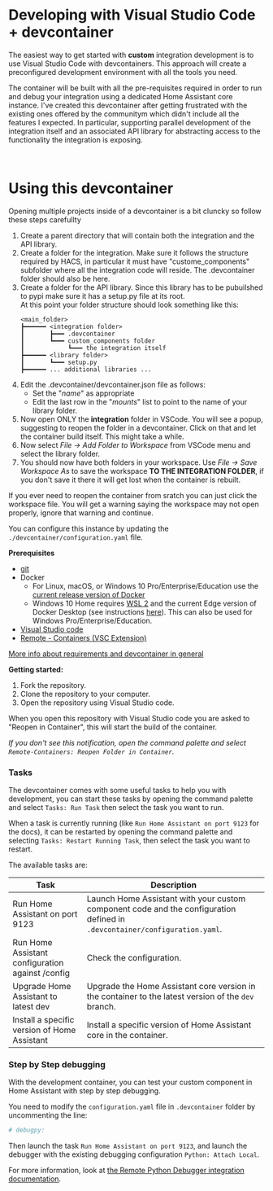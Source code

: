 # Developing with Visual Studio Code + devcontainer

The easiest way to get started with **custom** integration development is to use Visual Studio Code with devcontainers. This approach will create a preconfigured development environment with all the tools you need.

The container will be built with all the pre-requisites required in order to run and debug your integration using a dedicated Home Assistant core instance.
I've created this devcontainer after getting frustrated with the existing ones offered by the communitym which didn't include all the features I expected. In particular, supporting parallel development of the integration itself and an associated API library for abstracting access to the functionality the integration is exposing.

</br>

# Using this devcontainer
Opening multiple projects inside of a devcontainer is a bit cluncky so follow these steps carefullty

1. Create a parent directory that will contain both the integration and the API library.
2. Create a folder for the integration. Make sure it follows the structure required by HACS, in particular it must have "custome_components" subfolder where all the integration code will reside. The .devcontainer folder should also be here.
3. Create a folder for the API library. Since this library has to be pubuilshed to 
   pypi make sure it has a setup.py file at its root.  
   At this point your folder structure should look something like this:  
    ```
    <main_folder>  
    ┣━━━━━━ <integration folder>  
    ┃       ┣━━━ .devcontainer  
    ┃       ┗━━━ custom_components folder  
    ┃            ┗━━━ the integration itself  
    ┣━━━━━━ <library folder>  
    ┃       ┗━━━ setup.py  
    ┣━━━━━━ ... additional libraries ...  
    ```
4. Edit the .devcontainer/devcontainer.json file as follows:
    * Set the "*name*" as appropriate
    * Edit the last row in the "*mounts*" list to point to the name of your library folder.
5. Now open ONLY the **integration** folder in VSCode. You will see a popup,
   suggesting to reopen the folder in a devcontainer. Click on that and let the container build itself. This might take a while.
6. Now select *File -> Add Folder to Workspace* from VSCode menu and select the library folder.
7. You should now have both folders in your workspace. Use *File -> Save Workspace As*  to save the workspace **TO THE INTEGRATION FOLDER**, if you don't save it there it will get lost when the container is rebuilt.

If you ever need to reopen the container from sratch you can just click the workspace file. You will get a warning saying the workspace may not open properly, ignore that warning and continue.


You can configure this instance by updating the `./devcontainer/configuration.yaml` file.

**Prerequisites**

- [git](https://git-scm.com/book/en/v2/Getting-Started-Installing-Git)
- Docker
  -  For Linux, macOS, or Windows 10 Pro/Enterprise/Education use the [current release version of Docker](https://docs.docker.com/install/)
  -   Windows 10 Home requires [WSL 2](https://docs.microsoft.com/windows/wsl/wsl2-install) and the current Edge version of Docker Desktop (see instructions [here](https://docs.docker.com/docker-for-windows/wsl-tech-preview/)). This can also be used for Windows Pro/Enterprise/Education.
- [Visual Studio code](https://code.visualstudio.com/)
- [Remote - Containers (VSC Extension)][extension-link]

[More info about requirements and devcontainer in general](https://code.visualstudio.com/docs/remote/containers#_getting-started)

[extension-link]: https://marketplace.visualstudio.com/items?itemName=ms-vscode-remote.remote-containers

**Getting started:**

1. Fork the repository.
2. Clone the repository to your computer.
3. Open the repository using Visual Studio code.

When you open this repository with Visual Studio code you are asked to "Reopen in Container", this will start the build of the container.

_If you don't see this notification, open the command palette and select `Remote-Containers: Reopen Folder in Container`._

### Tasks

The devcontainer comes with some useful tasks to help you with development, you can start these tasks by opening the command palette and select `Tasks: Run Task` then select the task you want to run.

When a task is currently running (like `Run Home Assistant on port 9123` for the docs), it can be restarted by opening the command palette and selecting `Tasks: Restart Running Task`, then select the task you want to restart.

The available tasks are:

Task | Description
-- | --
Run Home Assistant on port 9123 | Launch Home Assistant with your custom component code and the configuration defined in `.devcontainer/configuration.yaml`.
Run Home Assistant configuration against /config | Check the configuration.
Upgrade Home Assistant to latest dev | Upgrade the Home Assistant core version in the container to the latest version of the `dev` branch.
Install a specific version of Home Assistant | Install a specific version of Home Assistant core in the container.

### Step by Step debugging

With the development container,
you can test your custom component in Home Assistant with step by step debugging.

You need to modify the `configuration.yaml` file in `.devcontainer` folder
by uncommenting the line:

```yaml
# debugpy:
```

Then launch the task `Run Home Assistant on port 9123`, and launch the debugger
with the existing debugging configuration `Python: Attach Local`.

For more information, look at [the Remote Python Debugger integration documentation](https://www.home-assistant.io/integrations/debugpy/).
